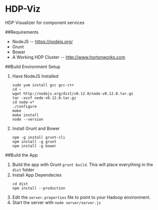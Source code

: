 # HDP-Viz
HDP Visualizer for component services

##Requirements
* NodeJS -- https://nodejs.org/
* Grunt
* Bower
* A Working HDP Cluster -- http://www.hortonworks.com

##Build Environment Setup
1. Have NodeJS Installed
	```
	sudo yum install gcc gcc-c++
	cd ~
	wget http://nodejs.org/dist/v0.12.0/node-v0.12.0.tar.gz
	tar -xvzf node-v0.12.0.tar.gz
	cd node-v*
	./configure
	make
	make install
	node --version
	```
2. Install Grunt and Bower
	```
	npm -g install grunt-cli
	npm install -g grunt
	npm install -g bower
	```

##Build the App
1. Build the app with Grunt `grunt build`. This will place everything in the `dist` folder
2. Install App Dependecies
	```
	cd dist
	npm install --production
	```
3. Edit the `server.properties` file to point to your Hadoop environment.
4. Start the server with `node server/server.js`